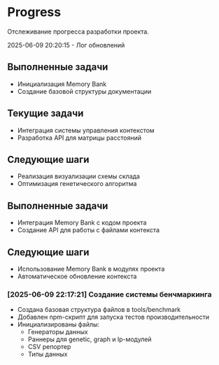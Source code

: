 # Progress

Отслеживание прогресса разработки проекта.

2025-06-09 20:20:15 - Лог обновлений

## Выполненные задачи

- Инициализация Memory Bank
- Создание базовой структуры документации

## Текущие задачи

- Интеграция системы управления контекстом
- Разработка API для матрицы расстояний

## Следующие шаги

- Реализация визуализации схемы склада
- Оптимизация генетического алгоритма

## Выполненные задачи

- Интеграция Memory Bank с кодом проекта
- Создание API для работы с файлами контекста

## Следующие шаги

- Использование Memory Bank в модулях проекта
- Автоматическое обновление контекста

### [2025-06-09 22:17:21] Создание системы бенчмаркинга
* Создана базовая структура файлов в tools/benchmark
* Добавлен npm-скрипт для запуска тестов производительности
* Инициализированы файлы: 
  - Генераторы данных
  - Раннеры для genetic, graph и lp-модулей
  - CSV репортер
  - Типы данных
